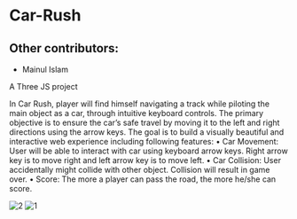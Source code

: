 # Car-Rush

## Other contributors:
- Mainul Islam

A Three JS project

In Car Rush, player will find himself navigating a track while piloting the main object as a car, through intuitive keyboard controls. The primary objective is to ensure the car’s safe travel by moving it to the left and right directions using the arrow keys.
The goal is to build a visually beautiful and interactive web experience including following features:
• Car Movement: User will be able to interact with car using keyboard arrow keys. Right arrow key is to move right and left arrow key is to move left.
• Car Collision: User accidentally might collide with other object. Collision will result in game over.
• Score: The more a player can pass the road, the more he/she can score.

![2](https://github.com/Mamun1113/Car-Rush/assets/66373332/b4e32997-0526-4f8f-8b5b-b55c15ff68d2)
![1](https://github.com/Mamun1113/Car-Rush/assets/66373332/221062a3-949e-4ede-a6a9-b6e703eca162)
